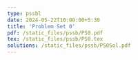 ```yaml
---
type: pssbl
date: 2024-05-22T10:00:00+5:30
title: 'Problem Set 0'
pdf: /static_files/pssb/PS0.pdf
tex: /static_files/pssb/PS0.tex
solutions: /static_files/pssb/PS0Sol.pdf
---
```

